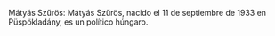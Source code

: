 Mátyás Szűrös: Mátyás Szűrös, nacido el 11 de septiembre de 1933 en Püspökladány, es un político húngaro.
